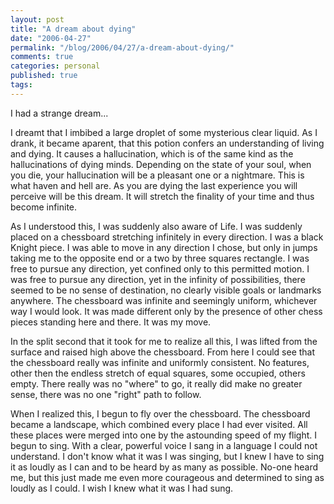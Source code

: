 ```yaml
---
layout: post
title: "A dream about dying"
date: "2006-04-27"
permalink: "/blog/2006/04/27/a-dream-about-dying/"
comments: true
categories: personal
published: true
tags: 
---
```


I had a strange dream...

<!-- more -->

I dreamt that I imbibed a large droplet of some mysterious clear liquid. As I drank, it became aparent, that this potion confers an understanding of living and dying. It causes a hallucination, which is of the same kind as the hallucinations of dying minds. Depending on the state of your soul, when you die, your hallucination will be a pleasant one or a nightmare. This is what haven and hell are. As you are dying the last experience you will perceive will be this dream. It will stretch the finality of your time and thus become infinite. 

As I understood this, I was suddenly also aware of Life. I was suddenly placed on a chessboard stretching infinitely in every direction. I was a black Knight piece. I was able to move in any direction I chose, but only in jumps taking me to the opposite end or a two by three squares rectangle. I was free to pursue any direction, yet confined only to this permitted motion. I was free to pursue any direction, yet in the infinity of possibilities, there seemed to be no sense of destination, no clearly visible goals or landmarks anywhere. The chessboard was infinite and seemingly uniform, whichever way I would look. It was made different only by the presence of other chess pieces standing here and there. It was my move.

In the split second that it took for me to realize all this, I was lifted from the surface and raised high above the chessboard. From here I could see that the chessboard really was infinite and uniformly consistent. No features, other then the endless stretch of equal squares, some occupied, others empty. There really was no "where" to go, it really did make no greater sense, there was no one "right" path to follow.

When I realized this, I begun to fly over the chessboard. The chessboard became a landscape, which combined every place I had ever visited. All these places were merged into one by the astounding speed of my flight. I begun to sing. With a clear, powerful voice I sang in a language I could not understand. I don't know what it was I was singing, but I knew I have to sing it as loudly as I can and to be heard by as many as possible. No-one heard me, but this just made me even more courageous and determined to sing as loudly as I could. I wish I knew what it was I had sung.